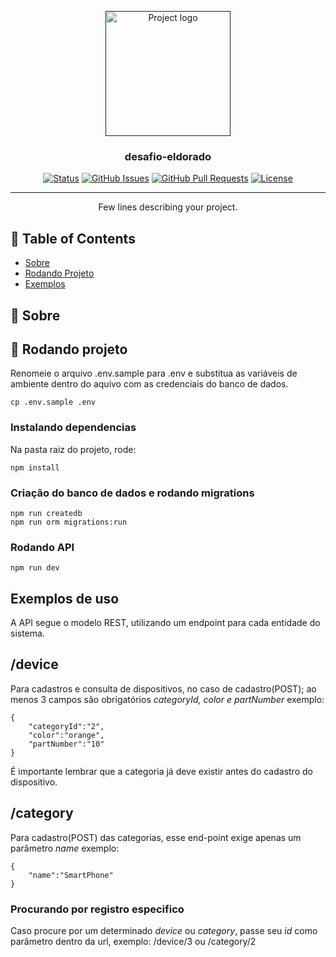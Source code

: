 <p align="center">
  <a href="" rel="noopener">
 <img width=200px height=200px src="https://i.imgur.com/6wj0hh6.jpg" alt="Project logo"></a>
</p>

<h3 align="center">desafio-eldorado</h3>

<div align="center">

[![Status](https://img.shields.io/badge/status-active-success.svg)]()
[![GitHub Issues](https://img.shields.io/github/issues/malcodantas/desafio-eldorado)](https://github.com/malcodantas/desafio-eldorado/issues)
[![GitHub Pull Requests](https://img.shields.io/github/issues-pr/kylelobo/The-Documentation-Compendium.svg)](https://github.com/malcodantas/desafio-eldorado/pulls)
[![License](https://img.shields.io/badge/license-MIT-blue.svg)](/LICENSE)

</div>

---

<p align="center"> Few lines describing your project.
    <br> 
</p>

## 📝 Table of Contents

- [Sobre](#about)
- [Rodando Projeto](#running)
- [Exemplos](#examples)


## 🧐 Sobre <a name = "about"></a>

## 🏁 Rodando projeto <a name = "running"></a>
Renomeie o arquivo .env.sample para .env e substitua as variáveis de ambiente dentro do aquivo com as credenciais do banco de dados.

```
cp .env.sample .env
```
### Instalando dependencias
Na pasta raiz do projeto, rode:
```
npm install
```
### Criação do banco de dados e rodando migrations
```
npm run createdb
npm run orm migrations:run
```

### Rodando API

```
npm run dev
```
## Exemplos de uso <a name = "examples"></a>
A API segue o modelo REST, utilizando um endpoint para cada entidade do sistema.


## /device
Para cadastros e consulta de dispositivos, no caso de cadastro(POST); ao menos 3 campos são obrigatórios *categoryId, color e partNumber*
exemplo:
```
{
	"categoryId":"2",
	"color":"orange",
	"partNumber":"10"
}
```
É importante lembrar que a categoria já deve existir antes do cadastro do dispositivo.

## /category
Para cadastro(POST) das categorias, esse end-point exige apenas um parâmetro *name*
exemplo:
```
{
	"name":"SmartPhone"
}
```
 ### Procurando por registro especifico
  Caso procure por um determinado *device* ou *category*, passe seu *id* como parâmetro dentro da url, exemplo:
/device/3 ou /category/2 
